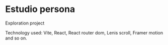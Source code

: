 # Estudio persona

Exploration project

Technology used: Vite, React, React router dom, Lenis scroll, Framer motion and so on.
